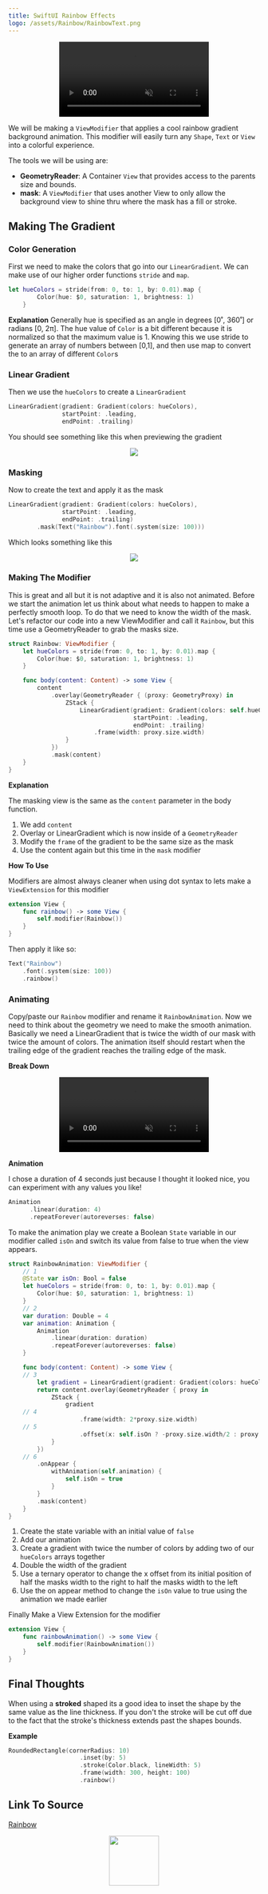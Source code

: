 ```yaml
---
title: SwiftUI Rainbow Effects
logo: /assets/Rainbow/RainbowText.png
---
```

<p align="center">
<video muted controls loop>
  <source type="video/mp4" src="/assets/Rainbow/RainbowTextCropped.mp4">
</video>
</p>

We will be making a `ViewModifier` that applies a cool rainbow gradient background animation. This modifier will easily turn any `Shape`, `Text` or `View` into a colorful experience.

The tools we will be using are:

* **GeometryReader**: A Container `View` that provides access to the parents size and bounds.
* **mask**: A `ViewModifier` that uses another View to only allow the background view to shine thru where the mask has a fill or stroke.

## Making The Gradient

### Color Generation
First we need to make the colors that go into our `LinearGradient`. We can make use of our higher order functions `stride` and `map`.


```swift
let hueColors = stride(from: 0, to: 1, by: 0.01).map {
        Color(hue: $0, saturation: 1, brightness: 1)
    }
```

**Explanation**
Generally hue is specified as an angle in degrees [0˚, 360˚] or radians [0, 2π]. The hue value of `Color` is a bit different because it is normalized so that the maximum value is 1. Knowing this we use stride to generate an array of numbers between [0,1], and then use map to convert the to an array of different `Color`s


### Linear Gradient

Then we use the `hueColors` to create a `LinearGradient`

```swift
LinearGradient(gradient: Gradient(colors: hueColors),
               startPoint: .leading,
               endPoint: .trailing)
```

You should see something like this when previewing the gradient

<p align="center">
<img class="tutorial" src="/assets/Rainbow/RainbowBlock.png">
</p>

### Masking

Now to create the text and apply it as the mask

```swift
LinearGradient(gradient: Gradient(colors: hueColors),
               startPoint: .leading,
               endPoint: .trailing)
        .mask(Text("Rainbow").font(.system(size: 100)))
```

Which looks something like this

<p align="center">
<img class="tutorial" src="/assets/Rainbow/RainbowText.png">
</p>



### Making The Modifier

This is great and all but it is not adaptive and it is also not animated. Before we start the animation let us think about what needs to happen to make a perfectly smooth loop. To do that we need to know the width of the mask. Let's refactor our code into a new ViewModifier and call it `Rainbow`, but this time use a GeometryReader to grab the masks size.


```swift
struct Rainbow: ViewModifier {
    let hueColors = stride(from: 0, to: 1, by: 0.01).map {
        Color(hue: $0, saturation: 1, brightness: 1)
    }

    func body(content: Content) -> some View {
        content
            .overlay(GeometryReader { (proxy: GeometryProxy) in
                ZStack {
                    LinearGradient(gradient: Gradient(colors: self.hueColors),
                                   startPoint: .leading,
                                   endPoint: .trailing)
                        .frame(width: proxy.size.width)
                }
            })
            .mask(content)
    }
}
```

**Explanation**

The masking view is the same as the `content` parameter in the body function.
1. We add `content`
2. Overlay or LinearGradient which is now inside of a `GeometryReader`
3. Modify the `frame` of the gradient to be the same size as the mask
4. Use the content again but this time in the `mask` modifier


**How To Use**

Modifiers are almost always cleaner when using dot syntax to lets make a `ViewExtension` for this modifier

```swift
extension View {
    func rainbow() -> some View {
        self.modifier(Rainbow())
    }
}
```

Then apply it like so:

```swift
Text("Rainbow")
    .font(.system(size: 100))
    .rainbow()
```


### Animating

Copy/paste our `Rainbow` modifier and rename it `RainbowAnimation`. Now we need to think about the geometry we need to make the smooth animation. Basically we need a LinearGradient that is twice the width of our mask with twice the amount of colors. The animation itself should restart when the trailing edge of the gradient reaches the trailing edge of the mask.

**Break Down**

<p align="center">
<video muted controls loop alt="Video of how the rainbow animation works">
  <source type="video/mp4" src="/assets/Rainbow/RainbowAnimationBreakDown.MP4">
</video>
</p>


**Animation**

I chose a duration of 4 seconds just because I thought it looked nice, you can experiment with any values you like!

```swift
Animation
      .linear(duration: 4)
      .repeatForever(autoreverses: false)
```

To make the animation play we create a Boolean `State` variable in our modifier called `isOn` and switch its value from false to true when the view appears.


```swift
struct RainbowAnimation: ViewModifier {
    // 1
    @State var isOn: Bool = false
    let hueColors = stride(from: 0, to: 1, by: 0.01).map {
        Color(hue: $0, saturation: 1, brightness: 1)
    }
    // 2
    var duration: Double = 4
    var animation: Animation {
        Animation
            .linear(duration: duration)
            .repeatForever(autoreverses: false)
    }

    func body(content: Content) -> some View {
    // 3
        let gradient = LinearGradient(gradient: Gradient(colors: hueColors+hueColors), startPoint: .leading, endPoint: .trailing)
        return content.overlay(GeometryReader { proxy in
            ZStack {
                gradient
    // 4
                    .frame(width: 2*proxy.size.width)
    // 5
                    .offset(x: self.isOn ? -proxy.size.width/2 : proxy.size.width/2)
            }
        })
    // 6
        .onAppear {
            withAnimation(self.animation) {
                self.isOn = true
            }
        }
        .mask(content)
    }
}
```

1. Create the state variable with an initial value of `false`
2. Add our animation
3. Create a gradient with twice the number of colors by adding two of our `hueColors` arrays together
4. Double the width of the gradient
5. Use a ternary operator to change the x offset from its initial position of half the masks width to the right to half the masks width to the left
6. Use the on appear method to change the `isOn` value to true using the animation we made earlier


Finally Make a View Extension for the modifier

```swift
extension View {
    func rainbowAnimation() -> some View {
        self.modifier(RainbowAnimation())
    }
}
```


## Final Thoughts

When using a **stroked** shaped its a good idea to inset the shape by the same value as the line thickness. If you don't the stroke will be cut off due to the fact that the stroke's thickness extends past the shapes bounds.

**Example**

```swift
RoundedRectangle(cornerRadius: 10)
                    .inset(by: 5)
                    .stroke(Color.black, lineWidth: 5)
                    .frame(width: 300, height: 100)
                    .rainbow()
```

## Link To Source

[Rainbow](https://gist.github.com/kieranb662/40e1faeffe3490d3a04910ec24f9298e)



<p align="center" >
<a href="https://github.com/kieranb662" >
<img src="/assets/Rainbow/FollowButton.gif" height="100" >
</a>
</p>
